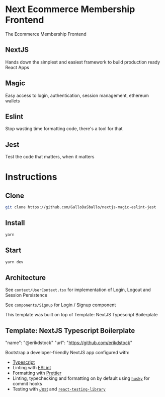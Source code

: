 # Next Ecommerce Membership Frontend

The Ecommerce Membership Frontend

## NextJS

Hands down the simplest and easiest framework to build production ready React Apps

## Magic

Easy access to login, authentication, session management, ethereum wallets

## Eslint

Stop wasting time formatting code, there's a tool for that

## Jest

Test the code that matters, when it matters

# Instructions

## Clone

```bash
git clone https://github.com/GalloDaSballo/nextjs-magic-eslint-jest
```

## Install

```bash
yarn
```

## Start

```bash
yarn dev
```

## Architecture

See `context/UserContext.tsx` for implementation of Login, Logout and Session Persistence

See `components/Signup` for Login / Signup component

This template was built on top of Template: NextJS Typescript Boilerplate

## Template: NextJS Typescript Boilerplate

"name": "@erikdstock"
"url": "https://github.com/erikdstock"

Bootstrap a developer-friendly NextJS app configured with:

-   [Typescript](https://www.typescriptlang.org/)
-   Linting with [ESLint](https://eslint.org/)
-   Formatting with [Prettier](https://prettier.io/)
-   Linting, typechecking and formatting on by default using [`husky`](https://github.com/typicode/husky) for commit hooks
-   Testing with [Jest](https://jestjs.io/) and [`react-testing-library`](https://testing-library.com/docs/react-testing-library/intro)
